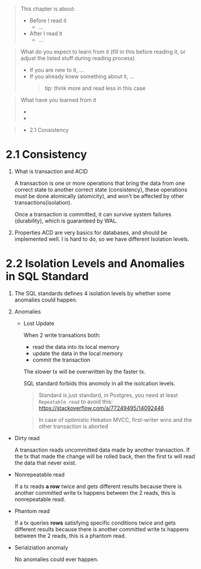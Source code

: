 > This chapter is about:
>
> * Before I read it
>   * ...
> * After I read it
>   * ...

> What do you expect to learn from it (fill in this before reading it, or adjust
> the listed stuff during reading process)
>
> * If you are new to it, ...
> * If you already knew something about it, ... 
>   > tip: think more and read less in this case

> What have you learned from it
>
> *
> *

> * 2.1 Consistency


# 2.1 Consistency

1. What is transaction and ACID

   A transaction is one or more operations that bring the data from one correct
   state to another correct state (consistency), these operations must be done
   atomically (atomicity), and won't be affected by other transactions(isolation).

   Once a transaction is committed, it can survive system failures (durability),
   which is guaranteed by WAL.

2. Properties ACD are very basics for databases, and should be implemented well.
   I is hard to do, so we have different Isolation levels.

# 2.2 Isolation Levels and Anomalies in SQL Standard

1. The SQL standards defines 4 isolation levels by whether some anomalies could
   happen.
   
2. Anomalies

   * Lost Update
   
     When 2 write transations both:
     
     * read the data into its local memory
     * update the data in the local memory
     * commit the transaction
     
     The slower tx will be overwritten by the faster tx.
     
     SQL standard forbids this anomoly in all the isolcation levels.
     
     > Standard is just standard, in Postgres, you need at least `Repeatable read`
     > to avoid this: https://stackoverflow.com/a/77249495/14092446
     
     > In case of optimistic Hekaton MVCC, first-writer wins and the other 
     > transaction is aborted
     
  * Dirty read
  
    A transaction reads uncommitted data made by another transaction. If the tx
    that made the change will be rolled back, then the first tx will read the
    data that never exist.
    
  * Nonrepeatable read
  
    If a tx reads **a row** twice and gets different results because there is 
    another committed write tx happens between the 2 reads, this is nonrepeatable
    read.
    
  * Phantom read
  
    If a tx queries **rows** satisfying specific conditions twice and gets different
    results because there is another committed write tx happens between the 2 reads,
    this is a phantom read.
    
  * Serialziation anomaly

    No anomalies could ever happen.